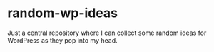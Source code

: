 # random-wp-ideas

Just a central repository where I can collect some random ideas for WordPress as they pop into my head.